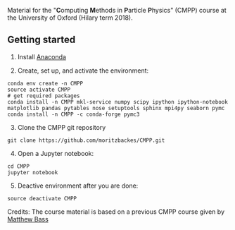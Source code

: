 Material for the "**C**omputing **M**ethods in **P**article **P**hysics" (CMPP) course at the University of Oxford (Hilary term 2018). 

## Getting started

1. Install [Anaconda](https://conda.io/docs/user-guide/install/index.html)

2. Create, set up, and activate the environment:
~~~
conda env create -n CMPP
source activate CMPP
# get required packages
conda install -n CMPP mkl-service numpy scipy ipython ipython-notebook matplotlib pandas pytables nose setuptools sphinx mpi4py seaborn pymc
conda install -n CMPP -c conda-forge pymc3
~~~

3. Clone the CMPP git repository
~~~
git clone https://github.com/moritzbackes/CMPP.git
~~~

4. Open a Jupyter notebook:
~~~
cd CMPP
jupyter notebook
~~~

5. Deactive environment after you are done:
~~~
source deactivate CMPP
~~~

Credits: The course material is based on a previous CMPP course given by [Matthew Bass](https://github.com/mibass/CMPP/)

